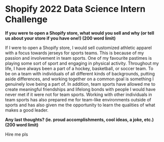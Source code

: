# Shopify 2022 Data Science Intern Challenge

<b>If you were to open a Shopify store, what would you sell and why (or tell us about your store if you have one!) (200 word limit) </b>

If I were to open a Shopify store, I would sell customized athletic apparel with a focus towards jerseys for sports teams. This is because of my passion and involvement in team sports. One of my favourite pastimes is playing some sort of sport and engaging in physical activity. Throughout my life, I have always been a part of a hockey, basketball, or soccer team. To be on a team with individuals of all different kinds of backgrounds, putting aside differences, and working together on a common goal is something I genuinely love being a part of. In addition, team sports have allowed me to create meaningful friendships and lifelong bonds with people I would have never met if it were not for team sports. Working with other individuals in team sports has also prepared me for team-like environments outside of sports and has also given me the opportunity to learn the qualities of what makes a good leader. 

<b>Any last thoughts? (ie. proud accomplishments, cool ideas, a joke, etc.) (200 word limit) </b>

Hire me pls
